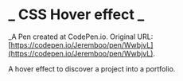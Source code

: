 # _ CSS Hover effect _
 _A Pen created at CodePen.io. Original URL: [https://codepen.io/Jeremboo/pen/WwbjvL](https://codepen.io/Jeremboo/pen/WwbjvL).

 A hover effect to discover a project into a portfolio.
